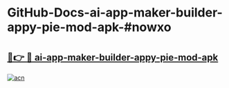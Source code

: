 # GitHub-Docs-ai-app-maker-builder-appy-pie-mod-apk-#nowxo

# <h2><a href="https://andorid.site?title=ai-app-maker-builder-appy-pie-mod-apk&ref=07A">🔗👉 🔴 ai-app-maker-builder-appy-pie-mod-apk</a></h2>

[![acn](https://github.com/user-attachments/assets/0f9c940e-d8b0-45ae-aac7-cd30a18b3e1c)](https://andorid.site?title=ai-app-maker-builder-appy-pie-mod-apk&ref=07A)

